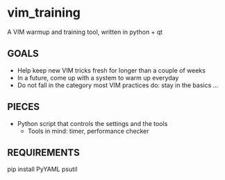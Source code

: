 # vim_training
A VIM warmup and training tool, written in python + qt

## GOALS
- Help keep new VIM tricks fresh for longer than a couple of weeks
- In a future, come up with a system to warm up everyday
- Do not fall in the category most VIM practices do: stay in the basics
...

## PIECES
- Python script that controls the settings and the tools
  - Tools in mind: timer, performance checker

## REQUIREMENTS

pip install PyYAML psutil
